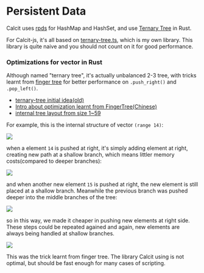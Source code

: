 # Persistent Data

Calcit uses [rpds](https://github.com/orium/rpds) for HashMap and HashSet, and use [Ternary Tree](https://github.com/calcit-lang/ternary-tree.rs/) in Rust.

For Calcit-js, it's all based on [ternary-tree.ts](https://github.com/calcit-lang/ternary-tree.ts), which is my own library. This library is quite naive and you should not count on it for good performance.

### Optimizations for vector in Rust

Although named "ternary tree", it's actually unbalanced 2-3 tree, with tricks learnt from [finger tree](https://en.wikipedia.org/wiki/Finger_tree) for better performance on `.push_right()` and `.pop_left()`.

- [ternary-tree initial idea(old)](https://clojureverse.org/t/ternary-tree-structure-sharing-data-for-learning-purpose/6760)
- [Intro about optimization learnt from FingerTree(Chinese)](https://www.bilibili.com/video/BV1z44y1a7a6/)
- [internal tree layout from size 1~59](https://www.bilibili.com/video/BV1or4y1U7u2?spm_id_from=333.999.0.0)

For example, this is the internal structure of vector `(range 14)`:

![](https://cos-sh.tiye.me/cos-up/4a38e82ec94a39ff3fa52da11edc6d6e/ternary-tree-size-14.svg)

when a element `14` is pushed at right, it's simply adding element at right, creating new path at a shallow branch, which means littler memory costs(compared to deeper branches):

![](https://cos-sh.tiye.me/cos-up/23658e1d1a10bbd016a10db58d853ed8/ternary-tree-size-15.svg)

and when another new element `15` is pushed at right, the new element is still placed at a shallow branch. Meanwhile the previous branch was pushed deeper into the middle branches of the tree:

![](https://cos-sh.tiye.me/cos-up/4f2459576691173ac83d345e0fa87beb/ternary-tree-size-16.svg)

so in this way, we made it cheaper in pushing new elements at right side.
These steps could be repeated agained and again, new elements are always being handled at shallow branches.

![](https://cos-sh.tiye.me/cos-up/ad884313d4f7fa8915acf596091ee422/ternary-tree-size-17.svg)

This was the trick learnt from finger tree. The library Calcit using is not optimal, but should be fast enough for many cases of scripting.
